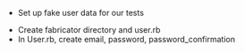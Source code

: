 * Set up fake user data for our tests

- Create fabricator directory and user.rb
- In User.rb, create email, password, password_confirmation
